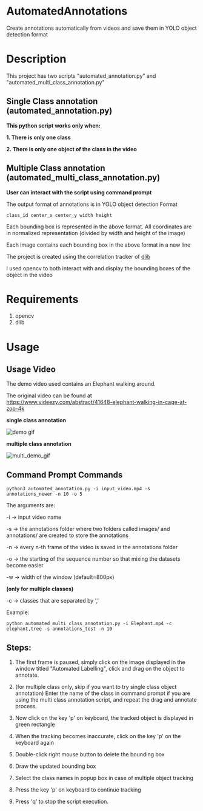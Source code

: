 # AutomatedAnnotations
Create annotations automatically from videos and save them in YOLO object detection format

# Description

This project has two scripts "automated_annotation.py" and "automated_multi_class_annotation.py"

## Single Class annotation (automated_annotation.py)

**This python script works only when:**

**1. There is only one class**

**2. There is only one object of the class in the video**

## Multiple Class annotation (automated_multi_class_annotation.py)

**User can interact with the script using command prompt**



The output format of annotations is in YOLO object detection Format

```
class_id center_x center_y width height
```

Each bounding box is represented in the above format. All coordinates are in normalized representation (divided by width and height of the image)

Each image contains each bounding box in the above format in a new line


The project is created using the correlation tracker of [dlib](http://dlib.net/)


I used opencv to both interact with and display the bounding boxes of the object in the video

# Requirements

1. opencv
2. dlib

# Usage

## Usage Video

The demo video used contains an Elephant walking around.

The original video can be found at https://www.videezy.com/abstract/41648-elephant-walking-in-cage-at-zoo-4k

**single class annotation**

![demo gif](elephant_annotation_demo.gif)


**multiple class annotation**

![multi_demo_gif](elephant_multi_class_annotation.gif)


## Command Prompt Commands

```
python3 automated_annotation.py -i input_video.mp4 -s annotations_newer -n 10 -o 5
```
The arguments are:

-i -> input video name

-s -> the annotations folder where two folders called images/ and annotations/ are created to store the annotations

-n -> every n-th frame of the video is saved in the annotations folder

-o -> the starting of the sequence number so that mixing the datasets become easier

-w -> width of the window (default=800px)

**(only for multiple classes)**

-c -> classes that are separated by ',' 

Example:

```
python automated_multi_class_annotation.py -i Elephant.mp4 -c elephant,tree -s annotations_test -n 10
```

## Steps:

1. The first frame is paused, simply click on the image displayed in the window titled "Automated Labelling", click and drag on the object to annotate. 

2. (for multiple class only, skip if you want to try single class object annotation) 
Enter the name of the class in command prompt if you are using the multi class annotation script, and repeat the drag and annotate process.

3. Now click on the key 'p' on keyboard, the tracked object is displayed in green rectangle

4. When the tracking becomes inaccurate, click on the key 'p' on the keyboard again

5. Double-click right mouse button to delete the bounding box

6. Draw the updated bounding box

7. Select the class names in popup box in case of multiple object tracking 

8. Press the key 'p' on keyboard to continue tracking

9. Press 'q' to stop the script execution.
